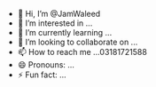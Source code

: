 - 👋 Hi, I’m @JamWaleed
- 👀 I’m interested in ...
- 🌱 I’m currently learning ...
- 💞️ I’m looking to collaborate on ...
- 📫 How to reach me ...03181721588
- 😄 Pronouns: ...
- ⚡ Fun fact: ...

<!---
JamWaleed/JamWaleed is a ✨ special ✨ repository because its `README.md` (this file) appears on your GitHub profile.
You can click the Preview link to take a look at your changes.
--->

